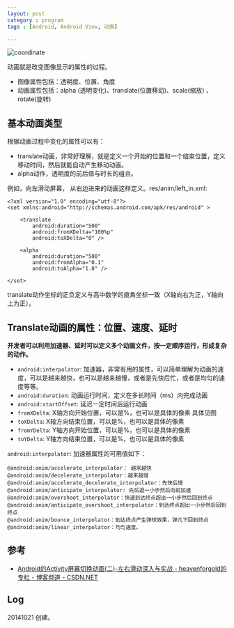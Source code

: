 ```yaml
---
layout: post
category : program
tags : [Android, Android View, 动画]

---
```


![coordinate](http://s2.5km.co/201410/2416/47876_m.png)

动画就是改变图像显示的属性的过程。

* 图像属性包括：透明度、位置、角度
* 动画属性包括：alpha (透明变化)、translate(位置移动)、scale(缩放) 、rotate(旋转)

## 基本动画类型

根据动画过程中变化的属性可以有：

* translate动画，非常好理解，就是定义一个开始的位置和一个结束位置，定义移动时间，然后就能自动产生移动动画。
* alpha动作，透明度的前后值与时长的组合。

例如，向左滑动屏幕，
从右边进来的动画这样定义。res/anim/left_in.xml:

	
	<?xml version="1.0" encoding="utf-8"?>
	<set xmlns:android="http://schemas.android.com/apk/res/android" >

    	<translate
        	android:duration="500"
        	android:fromXDelta="100%p"
        	android:toXDelta="0" />

    	<alpha
        	android:duration="500"
        	android:fromAlpha="0.1"
        	android:toAlpha="1.0" />

	</set>

translate动作坐标的正负定义与高中数学的直角坐标一致（X轴向右为正，Y轴向上为正）。

## Translate动画的属性：位置、速度、延时

**开发者可以利用加速器、延时可以定义多个动画文件，按一定顺序运行，形成复杂的动作。**

* `android:interpolator`: 加速器，非常有用的属性，可以简单理解为动画的速度，可以是越来越快，也可以是越来越慢，或者是先快后忙，或者是均匀的速度等等。
* `android:duration`: 动画运行时间，定义在多长时间（ms）内完成动画
* `android:startOffset`: 延迟一定时间后运行动画
* `fromXDelta`: X轴方向开始位置，可以是%，也可以是具体的像素 具体见图
* `toXDelta`:   X轴方向结束位置，可以是%，也可以是具体的像素
* `fromYDelta`: Y轴方向开始位置，可以是%，也可以是具体的像素
* `toYDelta`:   Y轴方向结束位置，可以是%，也可以是具体的像素

`android:interpolator`: 加速器属性的可用值如下：

	@android:anim/accelerate_interpolator： 越来越快
	@android:anim/decelerate_interpolator：越来越慢
	@android:anim/accelerate_decelerate_interpolator：先快后慢
	@android:anim/anticipate_interpolator: 先后退一小步然后向前加速
	@android:anim/overshoot_interpolator：快速到达终点超出一小步然后回到终点
	@android:anim/anticipate_overshoot_interpolator：到达终点超出一小步然后回到终点
	@android:anim/bounce_interpolator：到达终点产生弹球效果，弹几下回到终点
	@android:anim/linear_interpolator：均匀速度。

## 参考
* [Android的Activity屏幕切换动画(二)-左右滑动深入与实战 - heavenforgold的专栏 - 博客频道 - CSDN.NET](http://blog.csdn.net/heavenforgold/article/details/7081484)

## Log
20141021 创建。